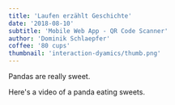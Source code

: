 ```yaml
---
title: 'Laufen erzählt Geschichte'
date: '2018-08-10'
subtitle: 'Mobile Web App - QR Code Scanner'
author: 'Dominik Schlaepfer'
coffee: '80 cups'
thumbnail: 'interaction-dyamics/thumb.png'
---
```


Pandas are really sweet.

Here's a video of a panda eating sweets.
